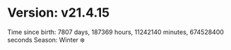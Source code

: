 # Version: v21.4.15
Time since birth: 7807 days, 187369 hours, 11242140 minutes, 674528400 seconds
Season: Winter ❄️
